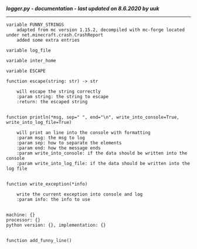 ***logger.py - documentation - last updated on 8.6.2020 by uuk***
___

    variable FUNNY_STRINGS
        adapted from mc version 1.15.2, decompiled with mc-forge located under net.minecraft.crash.CrashReport
        added some extra entries

    variable log_file

    variable inter_home

    variable ESCAPE

    function escape(string: str) -> str
        
        will escape the string correctly
        :param string: the string to escape
        :return: the escaped string


    function println(*msg, sep=" ", end="\n", write_into_console=True, write_into_log_file=True)
        
        will print an line into the console with formatting
        :param msg: the msg to log
        :param sep: how to separate the elements
        :param end: how the message ends
        :param write_into_console: if the data should be written into the console
        :param write_into_log_file: if the data should be written into the log file


    function write_exception(*info)
        
        write the current exception into console and log
        :param info: the info to use

    
    machine: {}
    processor: {}
    python version: {}, implementation: {}


    function add_funny_line()